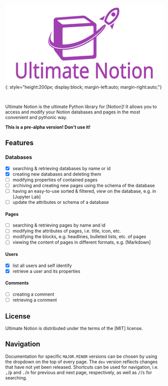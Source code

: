 # ​

![Ultimate Notion logo](assets/images/logo_with_text.svg){: style="height:200px; display:block; margin-left:auto; margin-right:auto;"}

<br>

Ultimate Notion is the ultimate Python library for [Notion]! It allows you to access and modify your Notion databases and
pages in the most convenient and pythonic way.

**This is a pre-alpha version! Don't use it!**

## Features

### Databases

- [x] searching & retrieving databases by name or id
- [x] creating new databases and deleting them
- [ ] modifying properties of contained pages
- [ ] archiving and creating new pages using the schema of the database
- [ ] having an easy-to-use sorted & filtered, *view* on the database, e.g. in [Jupyter Lab]
- [ ] update the attributes or schema of a database

#### Pages

- [ ] searching & retrieving pages by name and id
- [ ] modifying the attributes of pages, i.e. title, icon, etc.
- [ ] modifying the blocks, e.g. headlines, bulleted lists, etc. of pages
- [ ] viewing the content of pages in different formats, e.g. [Markdown]

#### Users

- [x] list all users and self identify
- [x] retrieve a user and its properties

#### Comments

- [ ] creating a comment
- [ ] retrieving a comment

## License

Ultimate Notion is distributed under the terms of the [MIT] license.

## Navigation

Documentation for specific `MAJOR.MINOR` versions can be chosen by using the dropdown on the top of every page.
The `dev` version reflects changes that have not yet been released. Shortcuts can be used for navigation, i.e.
<kbd>,</kbd>/<kbd>p</kbd> and <kbd>.</kbd>/<kbd>n</kbd> for previous and next page, respectively, as well as
<kbd>/</kbd>/<kbd>s</kbd> for searching.
